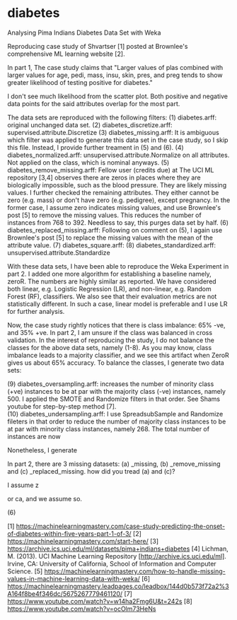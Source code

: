 # diabetes
Analysing Pima Indians Diabetes Data Set with Weka
 
Reproducing case study of Shvartser [1] posted at Brownlee's comprehensive ML learning website [2].

In part 1, The case study claims that "Larger values of plas combined with larger values for age, pedi, mass, insu, skin, pres, and preg tends to show greater likelihood of testing positive for diabetes."

I don't see much likelihood from the scatter plot. Both positive and negative data points for the said attributes overlap for the most part.

The data sets are reproduced with the following filters:
(1) diabetes.arff: original unchanged data set.
(2) diabetes_discretize.arff: supervised.attribute.Discretize
(3) diabetes_missing.arff: It is ambiguous which filter was applied to generate this data set in the case study, so I skip this file. Instead, I provide further treament in (5) and (6).
(4) diabetes_normalized.arff: unsupervised.attribute.Normalize on all attributes. Not applied on the class, which is nominal anyways.
(5) diabetes_remove_missing.arff: Fellow user (credits due) at The UCI ML repository [3,4] observes there are zeros in places where they are biologically impossible, such as the blood pressure. They are likely missing values. I further checked the remaining attributes. They either cannot be zero (e.g. mass) or don't have zero (e.g. pedigree), except pregnancy. In the former case, I assume zero indicates missing values, and use Brownlee's post [5] to remove the missing values. This reduces the number of instances from 768 to 392. Needless to say, this purges data set by half.
(6) diabetes_replaced_missing.arff: Following on comment on (5), I again use Brownlee's post [5] to replace the missing values with the mean of the attribute value. 
(7) diabetes_square.arff: <TBD> 
(8) diabetes_standardized.arff: unsupervised.attribute.Standardize

With these data sets, I have been able to reproduce the Weka Experiment in part 2. I added one more algorithm for establishing a baseline namely, zeroR. The numbers are highly similar as reported. We have considered both linear, e.g. Logistic Regression (LR), and non-linear, e.g. Random Forest (RF), classifiers. We also see that their evaluation metrics are not statistically different. In such a case, linear model is preferable and I use LR for further analysis.

Now, the case study rightly notices that there is class imbalance: 65% -ve, and 35% +ve. In part 2, I am unsure if the class was balanced in cross validation. In the interest of reproducing the study, I do not balance the classes for the above data sets, namely (1-8). As you may know, class imbalance leads to a majority classifier, and we see this artifact when ZeroR gives us about 65% accuracy. To balance the classes, I generate two data sets:

(9) diabetes_oversampling.arff: increases the number of minority class (+ve) instances to be at par with the majority class (-ve) instances, namely 500. I applied the SMOTE and Randomize filters in that order. See Shams youtube for step-by-step method [7].   
(10) diabetes_undersampling.arff: I use SpreadsubSample and Randomize fileters in that order to reduce the number of majority class instances to be at par with minority class instances, namely 268. The total number of instances are now






Nonetheless, I generate

In part 2, there are 3 missing datasets: (a) _missing, (b) _remove_missing and (c) _replaced_missing. how did you tread (a) and (c)?



I assume z

or ca, and we assume so. 

(6) 

 
[1] https://machinelearningmastery.com/case-study-predicting-the-onset-of-diabetes-within-five-years-part-1-of-3/
[2] https://machinelearningmastery.com/start-here/
[3] https://archive.ics.uci.edu/ml/datasets/pima+indians+diabetes
[4] Lichman, M. (2013). UCI Machine Learning Repository [http://archive.ics.uci.edu/ml]. Irvine, CA: University of California, School of Information and Computer Science.
[5] https://machinelearningmastery.com/how-to-handle-missing-values-in-machine-learning-data-with-weka/
[6] https://machinelearningmastery.leadpages.co/leadbox/144d0b573f72a2%3A164f8be4f346dc/5675267779461120/
[7] https://www.youtube.com/watch?v=w14ha2Fmg6U&t=242s
[8] https://www.youtube.com/watch?v=ocOlm73HeNs
